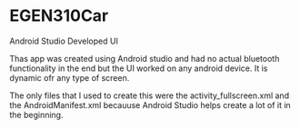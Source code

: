 # EGEN310Car
Android Studio Developed UI

Thas app was created using Android studio and had no actual bluetooth functionality in the end but the UI worked on any android device. It is dynamic ofr any type of screen.

The only files that I used to create this were the activity_fullscreen.xml and the AndroidManifest.xml becauuse Android Studio helps create a lot of it in the beginning.
